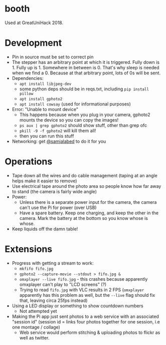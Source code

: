 # booth
Used at GreatUniHack 2018.


# Development

- Pin in source must be set to correct pin
- The stepper has an arbitrary point at which it is triggered. Fully down is 1. Fully up is 1. Somewhere in between is 0. That's why sleep is needed when we find a 0. Because at that arbitrary point, lots of 0s will be sent.
- Dependencies:
    - `apt install libjpeg-dev`
    - some python deps should be in reqs.txt, including `pip install pillow`
    - `apt install gphoto2`
    - `apt install cowsay` (used for informational purposes)
- Error: "Unable to mount device"
    - This happens because when you plug in your camera, gphoto2 mounts the device so you can copy the images!
    - `ps aux | grep gphoto2` should show stuff, other than grep ofc
    - `pkill -9 -f gphoto2` will kill them all!
    - then you can run this stuff
- Networking: get [@samialabed](https://github.com/samialabed) to do it for you

# Operations

- Tape down all the wires and do cable management (taping at an angle helps make it easier to remove)
- Use electrical tape around the photo area so people know how far away to stand (the camera is fairly wide angle)
- Power:
    - Unless there is a separate power input for the camera, the camera can't use the Pi for power (over USB)
    - Have a spare battery. Keep one charging, and keep the other in the camera. Mark the battery at the bottom so you know whose is whose.
- Keep liquids off the damn table!

# Extensions

- Progress with getting a stream to work:
    - `mkfifo fifo.jpg`
    - `gphoto2 --capture-movie --stdout > fifo.jpg &`
    - `omxplayer --live fifo.jpg` - this crashes because apparently omxplayer can't play to "LCD screens" (?)
    - Trying to read `fifo.jpg` with VLC results in 2 FPS (`omxplayer` apparently has this problem as well, but the `--live` flag should fix that, leaving circa 25fps instead)
- Using a LED display or something to show countdown numbers
    - Not attempted yet
- Making the Pi app just sent photos to a web service with an associated "session id" (session id = links four photos together for one session, i.e one montage / collage)
    - Web service would perform stitching & uploading photos to flickr as well as twitter.
